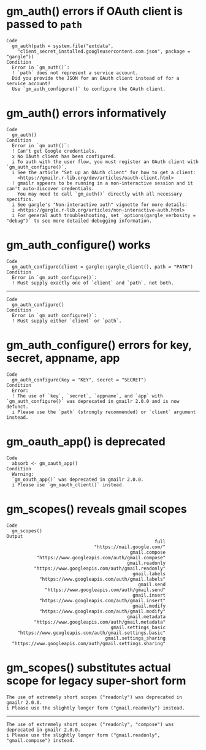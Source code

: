 # gm_auth() errors if OAuth client is passed to `path`

    Code
      gm_auth(path = system.file("extdata",
        "client_secret_installed.googleusercontent.com.json", package = "gargle"))
    Condition
      Error in `gm_auth()`:
      ! `path` does not represent a service account.
      Did you provide the JSON for an OAuth client instead of for a service account?
      Use `gm_auth_configure()` to configure the OAuth client.

# gm_auth() errors informatively

    Code
      gm_auth()
    Condition
      Error in `gm_auth()`:
      ! Can't get Google credentials.
      x No OAuth client has been configured.
      i To auth with the user flow, you must register an OAuth client with `gm_auth_configure()`.
      i See the article "Set up an OAuth client" for how to get a client:
        <https://gmailr.r-lib.org/dev/articles/oauth-client.html>
      ! gmailr appears to be running in a non-interactive session and it can't auto-discover credentials.
        You may need to call `gm_auth()` directly with all necessary specifics.
      i See gargle's "Non-interactive auth" vignette for more details:
      i <https://gargle.r-lib.org/articles/non-interactive-auth.html>
      i For general auth troubleshooting, set `options(gargle_verbosity = "debug")` to see more detailed debugging information.

# gm_auth_configure() works

    Code
      gm_auth_configure(client = gargle::gargle_client(), path = "PATH")
    Condition
      Error in `gm_auth_configure()`:
      ! Must supply exactly one of `client` and `path`, not both.

---

    Code
      gm_auth_configure()
    Condition
      Error in `gm_auth_configure()`:
      ! Must supply either `client` or `path`.

# gm_auth_configure() errors for key, secret, appname, app

    Code
      gm_auth_configure(key = "KEY", secret = "SECRET")
    Condition
      Error:
      ! The use of `key`, `secret`, `appname`, and `app` with `gm_auth_configure()` was deprecated in gmailr 2.0.0 and is now defunct.
      i Please use the `path` (strongly recommended) or `client` argument instead.

# gm_oauth_app() is deprecated

    Code
      absorb <- gm_oauth_app()
    Condition
      Warning:
      `gm_oauth_app()` was deprecated in gmailr 2.0.0.
      i Please use `gm_oauth_client()` instead.

# gm_scopes() reveals gmail scopes

    Code
      gm_scopes()
    Output
                                                          full 
                                    "https://mail.google.com/" 
                                                 gmail.compose 
               "https://www.googleapis.com/auth/gmail.compose" 
                                                gmail.readonly 
              "https://www.googleapis.com/auth/gmail.readonly" 
                                                  gmail.labels 
                "https://www.googleapis.com/auth/gmail.labels" 
                                                    gmail.send 
                  "https://www.googleapis.com/auth/gmail.send" 
                                                  gmail.insert 
                "https://www.googleapis.com/auth/gmail.insert" 
                                                  gmail.modify 
                "https://www.googleapis.com/auth/gmail.modify" 
                                                gmail.metadata 
              "https://www.googleapis.com/auth/gmail.metadata" 
                                          gmail.settings_basic 
        "https://www.googleapis.com/auth/gmail.settings.basic" 
                                        gmail.settings_sharing 
      "https://www.googleapis.com/auth/gmail.settings.sharing" 

# gm_scopes() substitutes actual scope for legacy super-short form

    The use of extremely short scopes ("readonly") was deprecated in gmailr 2.0.0.
    i Please use the slightly longer form ("gmail.readonly") instead.

---

    The use of extremely short scopes ("readonly", "compose") was deprecated in gmailr 2.0.0.
    i Please use the slightly longer form ("gmail.readonly", "gmail.compose") instead.


